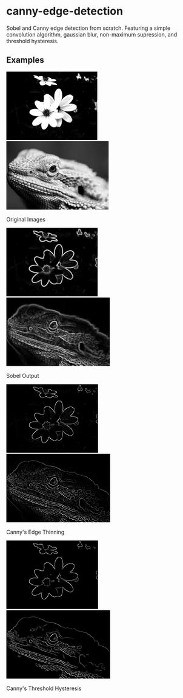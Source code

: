 # canny-edge-detection
Sobel and Canny edge detection from scratch. Featuring a simple convolution algorithm, gaussian blur, non-maximum supression, and threshold hysteresis.

## Examples

<p>
	<img src="images/flowers.jpeg" height="180" />
	<img src="images/bearded_dragon.jpg" height="180"/>
</p>
<p>Original Images</p>

<p>
	<img src="images/flowers_sobel.png" height="180" />
	<img src="images/bearded_dragon_sobel.png" height="180" />
</p>
<p>Sobel Output</p>

<p>
	<img src="images/flowers_thin_edges.png" height="180" style="margin-right: 15px" />
	<img src="images/bearded_dragon_thin_edges.png" height="180" />
</p>
<p>Canny's Edge Thinning</p>

<p>
	<img src="images/flowers_threshold.png" height="180" style="margin-right: 15px" />
	<img src="images/bearded_dragon_threshold.png" height="180" />
</p>
<p>Canny's Threshold Hysteresis</p>